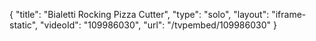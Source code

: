 {
    "title": "Bialetti Rocking Pizza Cutter",
    "type": "solo",
    "layout": "iframe-static",
    "videoId": "109986030",
    "url": "\/tvpembed\/109986030"
}